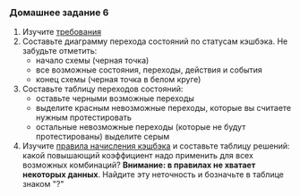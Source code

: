 ### Домашнее задание 6

1. Изучите [требования](../Требования/Requ_6.md)
1. Составьте диаграмму перехода состояний по статусам кэшбэка. Не забудьте отметить:
    - начало схемы (черная точка)
    - все возможные состояния, переходы, действия и события
    - конец схемы (черная точка в белом круге)
1. Составьте таблицу переходов состояний:
    - оставьте черными возможные переходы
    - выделите красным невозможные переходы, которые вы считаете нужным протестировать
    - остальные невозможные переходы (которые не будут протестированы) выделите серым
1. Изучите [правила начисления кэшбэка](../Требования/Requ_6_1.md) и составьте таблицу решений: какой повышающий коэффициент надо применить для всех возможных комбинаций? **Внимание: в правилах не хватает некоторых данных**. Найдите эту неточность и бозначьте в таблице знаком "?"
